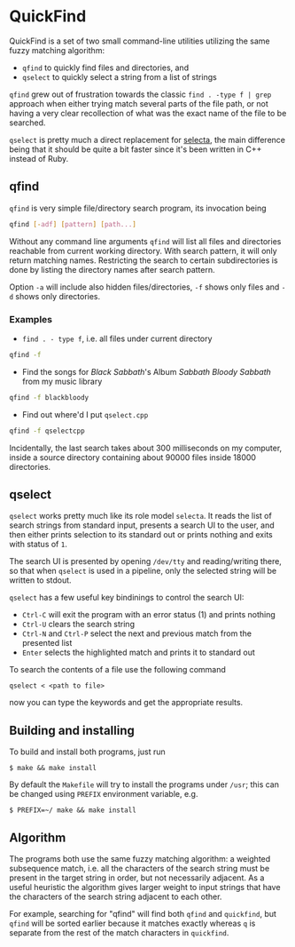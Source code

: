# QuickFind

QuickFind is a set of two small command-line utilities utilizing the same fuzzy
matching algorithm:

* `qfind` to quickly find files and directories, and
* `qselect` to quickly select a string from a list of strings

`qfind` grew out of frustration towards the classic `find . -type f | grep`
approach when either trying match several parts of the file path, or not having a very clear
recollection of what was the exact name of the file to be searched.

`qselect` is pretty much a direct replacement for
[selecta](https://github.com/garybernhardt/selecta),
the main difference being that it should be quite a bit faster since it's been
written in C++ instead of Ruby.

## qfind

`qfind` is very simple file/directory search program, its invocation being

```sh
qfind [-adf] [pattern] [path...]
```
Without any command line arguments `qfind` will list all files and directories
reachable from current working directory. With search pattern, it will only
return matching names. Restricting the search to certain subdirectories is done
by listing the directory names after search pattern.

Option `-a` will include also hidden files/directories, `-f` shows only files
and `-d` shows only directories.

### Examples

* `find . - type f`, i.e. all files under current directory
```sh
qfind -f
```
* Find the songs for _Black Sabbath_'s Album _Sabbath Bloody Sabbath_ from my music library
```sh
qfind -f blackbloody
```
* Find out where'd I put `qselect.cpp`
```sh
qfind -f qselectcpp
```

Incidentally, the last search takes about 300 milliseconds on my computer, inside a
source directory containing about 90000 files inside 18000 directories.

## qselect

`qselect` works pretty much like its role model `selecta`. It reads the list of search
strings from standard input, presents a search UI to the user, and then either prints
selection to its standard out or prints nothing and exits with status of `1`.

The search UI is presented by opening `/dev/tty` and reading/writing there, so that when
`qselect` is used in a pipeline, only the selected string will be written to stdout.

`qselect` has a few useful key bindinings to control the search UI:

* `Ctrl-C` will exit the program with an error status (1) and prints nothing
* `Ctrl-U` clears the search string
* `Ctrl-N` and `Ctrl-P` select the next and previous match from the presented list
* `Enter` selects the highlighted match and prints it to standard out

To search the contents of a file use the following command

```
qselect < <path to file>
```

now you can type the keywords and get the appropriate results.

## Building and installing

To build and install both programs, just run

`$ make && make install`

By default the `Makefile` will try to install the programs under `/usr`; this
can be changed using `PREFIX` environment variable, e.g.

`$ PREFIX=~/ make && make install`

## Algorithm

The programs both use the same fuzzy matching algorithm:
a weighted subsequence match, i.e. all the characters of the search string
must be present in the target string in order, but not necessarily adjacent.
As a useful heuristic the algorithm gives larger weight to input strings
that have the characters of the search string adjacent to each other.

For example, searching for "qfind" will find both `qfind` and `quickfind`,
but `qfind` will be sorted earlier because it matches exactly whereas `q` is
separate from the rest of the match characters in `quickfind`.